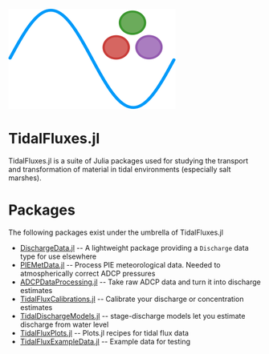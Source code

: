 ![](assets/logo-large.svg)

# TidalFluxes.jl

TidalFluxes.jl is a suite of Julia packages used for studying the transport and transformation of material in tidal environments (especially salt marshes).

# Packages

The following packages exist under the umbrella of TidalFluxes.jl

- [DischargeData.jl](https://github.com/wkearn/DischargeData.jl) -- A lightweight package providing a `Discharge` data type for use elsewhere
- [PIEMetData.jl](https://github.com/wkearn/PIEMetData.jl) -- Process PIE meteorological data. Needed to atmospherically correct ADCP pressures
- [ADCPDataProcessing.jl](https://github.com/wkearn/ADCPDataProcessing.jl) -- Take raw ADCP data and turn it into discharge estimates
- [TidalFluxCalibrations.jl](https://github.com/wkearn/TidalFluxCalibrations.jl) -- Calibrate your discharge or concentration estimates
- [TidalDischargeModels.jl](https://github.com/wkearn/TidalDischargeModels.jl) -- stage-discharge models let you estimate discharge from water level
- [TidalFluxPlots.jl](https://github.com/wkearn/TidalFluxPlots.jl) -- Plots.jl recipes for tidal flux data
- [TidalFluxExampleData.jl](https://github.com/wkearn/TidalFluxExampleData.jl) -- Example data for testing
